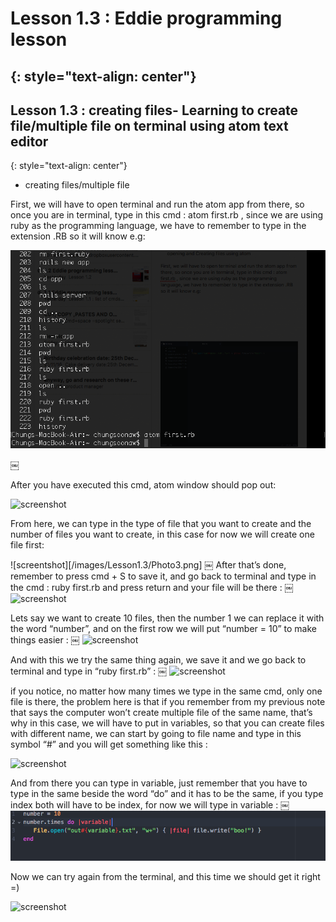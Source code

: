 # Lesson 1.3 : Eddie programming lesson
{: style="text-align: center"}
---------------------------------------


## Lesson 1.3 : creating files- Learning to create file/multiple file on terminal using atom text editor
{: style="text-align: center"}

- creating files/multiple file

First, we will have to open terminal and run the atom app from there, so once you are in terminal, type in this cmd : atom first.rb , since we are using ruby as the programming language, we have to remember to type in the extension .RB so it will know e.g:

![screenshot][id]

[id]:/images/Lesson1.3/Photo1.png
￼

After you have executed this cmd, atom window should pop out:

![screenshot][id2]

[id2]:/images/Lesson1.3/Photo2.png￼


From here, we can type in the type of file that you want to create and the number of files you want to create, in this case for now we will create one file first:

![screentshot][/images/Lesson1.3/Photo3.png]
￼
After that’s done, remember to press cmd + S to save it, and go back to terminal and type in the cmd : ruby first.rb and press return and your file will be there :
￼
![screenshot][id3]

[id3]:/image/Lesson1.3/Photo4.png

Lets say we want to create 10 files, then the number 1 we can replace it with the word “number”, and on the first row we will put “number = 10” to make things easier :
￼
![screenshot][id4]

[id4]:/image/Lesson1.3/Photo5.png

And with this we try the same thing again, we save it and we go back to terminal and type in “ruby first.rb” :
￼
![screenshot][id5]

[id5]:/image/Lesson1.3/Photo6.png

if you notice, no matter how many times we type in the same cmd, only one file is there,  the problem here is that if you remember from my previous note that says the computer won’t create multiple file of the same name, that’s why in this case, we will have to put in variables, so that you can create files with different name, we can start by going to file name and type in this symbol “#” and you will get something like this :

![screenshot][id6]

[id6]:/images/Lesson1.3/Photo7.png￼

And from there you can type in variable, just remember that you have to type in the same beside the word “do” and it has to be the same, if you type index both will have to be index, for now we will type in variable :
￼
![screenshot][id7]

[id7]:/images/Lesson1.3/Photo8.png

Now we can try again from the terminal, and this time we should get it right =)

![screenshot][id8]

[id8]:/images/Lesson1.3/Photo9.png￼
